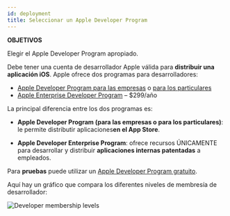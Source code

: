 ```yaml
---
id: deployment
title: Seleccionar un Apple Developer Program
---
```


<div class = "objectives"> 

**OBJETIVOS**

Elegir el Apple Developer Program apropiado.</div> 

Debe tener una cuenta de desarrollador Apple válida para **distribuir una aplicación iOS**. Apple ofrece dos programas para desarrolladores:

* [Apple Developer Program para las empresas](register-apple-developer-program-organization.html) o [para los particulares](register-apple-developer-program-individual.html) 
* [Apple Enterprise Developer Program](register-apple-developer-enterprise-program.html) – $299/año

La principal diferencia entre los dos programas es:

* **Apple Developer Program (para las empresas o para los particulares)**: le permite distributir aplicaciones**en el App Store**.

* **Apple Developer Enterprise Program**: ofrece recursos ÚNICAMENTE para desarrollar y distribuir **aplicaciones internas patentadas** a empleados.

Para **pruebas** puede utilizar un [Apple Developer Program gratuito](free-developer-account.html).

Aquí hay un gráfico que compara los diferentes niveles de membresía de desarrollador:

![Developer membership levels](assets/en/test-build/FreeTestingAppleDeveloperAccount.png)